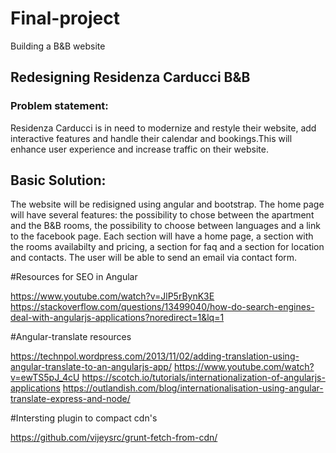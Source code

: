 # Final-project
Building a B&amp;B website

## Redesigning Residenza Carducci B&amp;B

### Problem statement:

Residenza Carducci is in need to modernize and restyle their website, add interactive features and handle their calendar and bookings.This will enhance user experience and increase traffic on their website. 

## Basic Solution:

The website will be redisigned using angular and bootstrap. The home page will have several features: the possibility to chose between the apartment and the B&B rooms, the possibility to choose between languages and a link to the facebook page.
Each section will have a home page, a section with the rooms availabilty and pricing, a section for faq and a section for location and contacts. The user will be able to send an email via contact form. 

#Resources for SEO in Angular 

https://www.youtube.com/watch?v=JlP5rBynK3E
https://stackoverflow.com/questions/13499040/how-do-search-engines-deal-with-angularjs-applications?noredirect=1&lq=1

#Angular-translate resources

https://technpol.wordpress.com/2013/11/02/adding-translation-using-angular-translate-to-an-angularjs-app/
https://www.youtube.com/watch?v=ewTS5pJ_4cU
https://scotch.io/tutorials/internationalization-of-angularjs-applications
https://outlandish.com/blog/internationalisation-using-angular-translate-express-and-node/

#Intersting plugin to compact cdn's

https://github.com/vijeysrc/grunt-fetch-from-cdn/